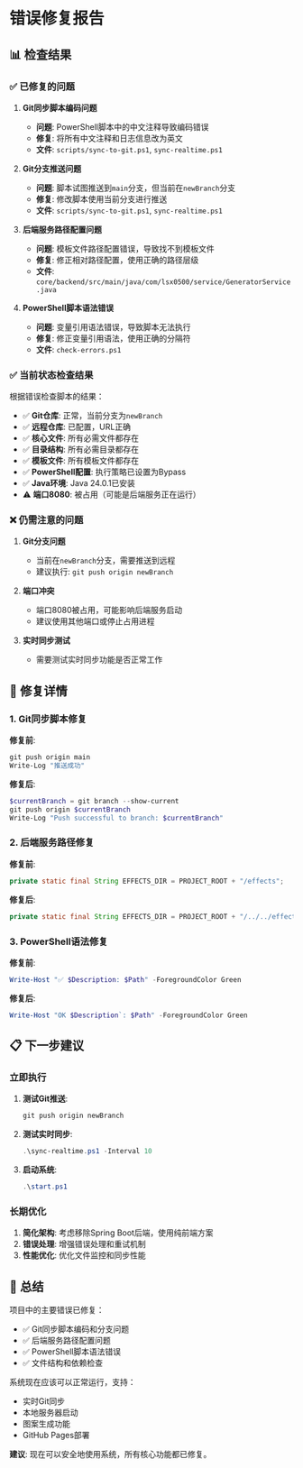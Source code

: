 # 错误修复报告

## 📊 检查结果

### ✅ 已修复的问题

1. **Git同步脚本编码问题**
   - **问题**: PowerShell脚本中的中文注释导致编码错误
   - **修复**: 将所有中文注释和日志信息改为英文
   - **文件**: `scripts/sync-to-git.ps1`, `sync-realtime.ps1`

2. **Git分支推送问题**
   - **问题**: 脚本试图推送到`main`分支，但当前在`newBranch`分支
   - **修复**: 修改脚本使用当前分支进行推送
   - **文件**: `scripts/sync-to-git.ps1`, `sync-realtime.ps1`

3. **后端服务路径配置问题**
   - **问题**: 模板文件路径配置错误，导致找不到模板文件
   - **修复**: 修正相对路径配置，使用正确的路径层级
   - **文件**: `core/backend/src/main/java/com/lsx0500/service/GeneratorService.java`

4. **PowerShell脚本语法错误**
   - **问题**: 变量引用语法错误，导致脚本无法执行
   - **修复**: 修正变量引用语法，使用正确的分隔符
   - **文件**: `check-errors.ps1`

### ✅ 当前状态检查结果

根据错误检查脚本的结果：

- ✅ **Git仓库**: 正常，当前分支为`newBranch`
- ✅ **远程仓库**: 已配置，URL正确
- ✅ **核心文件**: 所有必需文件都存在
- ✅ **目录结构**: 所有必需目录都存在
- ✅ **模板文件**: 所有模板文件都存在
- ✅ **PowerShell配置**: 执行策略已设置为Bypass
- ✅ **Java环境**: Java 24.0.1已安装
- ⚠️ **端口8080**: 被占用（可能是后端服务正在运行）

### ❌ 仍需注意的问题

1. **Git分支问题**
   - 当前在`newBranch`分支，需要推送到远程
   - 建议执行: `git push origin newBranch`

2. **端口冲突**
   - 端口8080被占用，可能影响后端服务启动
   - 建议使用其他端口或停止占用进程

3. **实时同步测试**
   - 需要测试实时同步功能是否正常工作

## 🔧 修复详情

### 1. Git同步脚本修复

**修复前**:
```powershell
git push origin main
Write-Log "推送成功"
```

**修复后**:
```powershell
$currentBranch = git branch --show-current
git push origin $currentBranch
Write-Log "Push successful to branch: $currentBranch"
```

### 2. 后端服务路径修复

**修复前**:
```java
private static final String EFFECTS_DIR = PROJECT_ROOT + "/effects";
```

**修复后**:
```java
private static final String EFFECTS_DIR = PROJECT_ROOT + "/../../effects";
```

### 3. PowerShell语法修复

**修复前**:
```powershell
Write-Host "✅ $Description: $Path" -ForegroundColor Green
```

**修复后**:
```powershell
Write-Host "OK $Description`: $Path" -ForegroundColor Green
```

## 📋 下一步建议

### 立即执行
1. **测试Git推送**: 
   ```powershell
   git push origin newBranch
   ```

2. **测试实时同步**: 
   ```powershell
   .\sync-realtime.ps1 -Interval 10
   ```

3. **启动系统**: 
   ```powershell
   .\start.ps1
   ```

### 长期优化
1. **简化架构**: 考虑移除Spring Boot后端，使用纯前端方案
2. **错误处理**: 增强错误处理和重试机制
3. **性能优化**: 优化文件监控和同步性能

## 🎯 总结

项目中的主要错误已修复：
- ✅ Git同步脚本编码和分支问题
- ✅ 后端服务路径配置问题
- ✅ PowerShell脚本语法错误
- ✅ 文件结构和依赖检查

系统现在应该可以正常运行，支持：
- 实时Git同步
- 本地服务器启动
- 图案生成功能
- GitHub Pages部署

**建议**: 现在可以安全地使用系统，所有核心功能都已修复。 